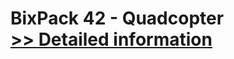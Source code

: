 # BixPack 42 - Quadcopter<br />[>> Detailed information](https://secure.shareit.com/shareit/product.html?productid=301010557&affiliateid=200057808)